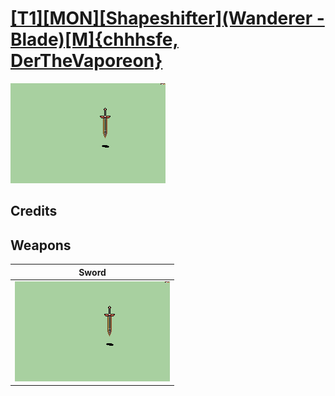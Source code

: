 # [\[T1\]\[MON\]\[Shapeshifter\]\(Wanderer - Blade\)\[M\]{chhhsfe, DerTheVaporeon}](./)

<img src="./1.%20Sword/Sword_000.png" alt="[T1][MON][Shapeshifter](Wanderer - Blade)[M]{chhhsfe, DerTheVaporeon} standing" />

## Credits



## Weapons


|Sword |
|  :---: |
| <img alt="Sword animation" src="./1.%20Sword/Sword.gif" /> |
